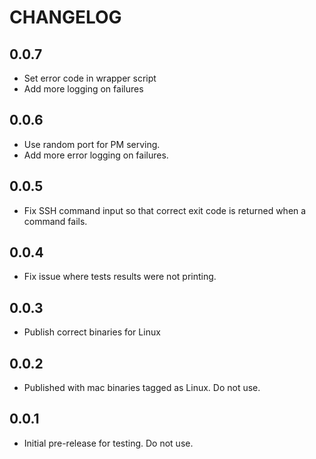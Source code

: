 # CHANGELOG

## 0.0.7

- Set error code in wrapper script
- Add more logging on failures

## 0.0.6

- Use random port for PM serving.
- Add more error logging on failures.

## 0.0.5

- Fix SSH command input so that correct exit code is returned when a command
  fails.

## 0.0.4

- Fix issue where tests results were not printing.

## 0.0.3

- Publish correct binaries for Linux

## 0.0.2

- Published with mac binaries tagged as Linux. Do not use.

## 0.0.1

- Initial pre-release for testing. Do not use.
